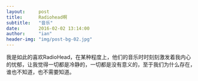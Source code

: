 ```yaml
---
layout:     post
title:      Radiohead啊
subtitle:   "音乐"
date:       2016-02-02 13:14:00
author:     "ian"
header-img: "img/post-bg-02.jpg"
---
```




<p>我是如此的喜欢RadioHead，在某种程度上，他们的音乐时时刻刻激发着我内心的忧郁，让我觉得一切都是冷静的，一切都是没有意义的，至于我们为什么存在，谁也不知道，也不需要知道。</p>
